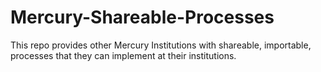 # Mercury-Shareable-Processes
This repo provides other Mercury Institutions with shareable, importable, processes that they can implement at their institutions.
